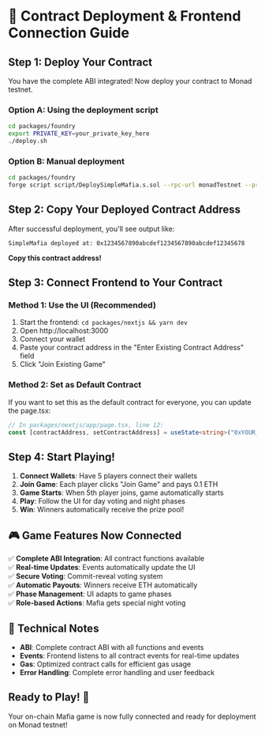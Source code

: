# 🚀 Contract Deployment & Frontend Connection Guide

## Step 1: Deploy Your Contract

You have the complete ABI integrated! Now deploy your contract to Monad testnet.

### Option A: Using the deployment script
```bash
cd packages/foundry
export PRIVATE_KEY=your_private_key_here
./deploy.sh
```

### Option B: Manual deployment
```bash
cd packages/foundry
forge script script/DeploySimpleMafia.s.sol --rpc-url monadTestnet --private-key YOUR_PRIVATE_KEY --broadcast
```

## Step 2: Copy Your Deployed Contract Address

After successful deployment, you'll see output like:
```
SimpleMafia deployed at: 0x1234567890abcdef1234567890abcdef12345678
```

**Copy this contract address!**

## Step 3: Connect Frontend to Your Contract

### Method 1: Use the UI (Recommended)
1. Start the frontend: `cd packages/nextjs && yarn dev`
2. Open http://localhost:3000
3. Connect your wallet
4. Paste your contract address in the "Enter Existing Contract Address" field
5. Click "Join Existing Game"

### Method 2: Set as Default Contract
If you want to set this as the default contract for everyone, you can update the page.tsx:

```typescript
// In packages/nextjs/app/page.tsx, line 12:
const [contractAddress, setContractAddress] = useState<string>("0xYOUR_CONTRACT_ADDRESS_HERE");
```

## Step 4: Start Playing!

1. **Connect Wallets**: Have 5 players connect their wallets
2. **Join Game**: Each player clicks "Join Game" and pays 0.1 ETH
3. **Game Starts**: When 5th player joins, game automatically starts
4. **Play**: Follow the UI for day voting and night phases
5. **Win**: Winners automatically receive the prize pool!

## 🎮 Game Features Now Connected

✅ **Complete ABI Integration**: All contract functions available  
✅ **Real-time Updates**: Events automatically update the UI  
✅ **Secure Voting**: Commit-reveal voting system  
✅ **Automatic Payouts**: Winners receive ETH automatically  
✅ **Phase Management**: UI adapts to game phases  
✅ **Role-based Actions**: Mafia gets special night voting  

## 🔧 Technical Notes

- **ABI**: Complete contract ABI with all functions and events
- **Events**: Frontend listens to all contract events for real-time updates
- **Gas**: Optimized contract calls for efficient gas usage
- **Error Handling**: Complete error handling and user feedback

## Ready to Play! 🎉

Your on-chain Mafia game is now fully connected and ready for deployment on Monad testnet!
